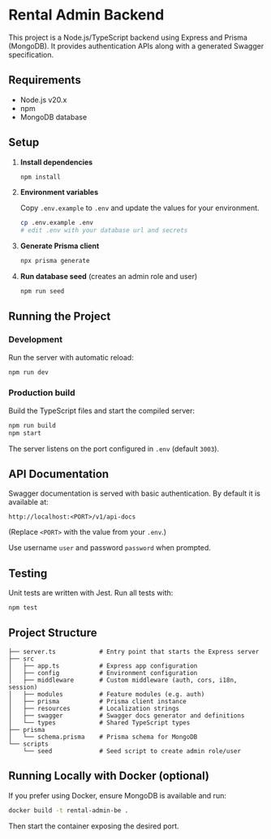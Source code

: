 # Rental Admin Backend

This project is a Node.js/TypeScript backend using Express and Prisma (MongoDB). It provides authentication APIs along with a generated Swagger specification.

## Requirements

- Node.js v20.x
- npm
- MongoDB database

## Setup

1. **Install dependencies**

   ```bash
   npm install
   ```

2. **Environment variables**

   Copy `.env.example` to `.env` and update the values for your environment.

   ```bash
   cp .env.example .env
   # edit .env with your database url and secrets
   ```

3. **Generate Prisma client**

   ```bash
   npx prisma generate
   ```

4. **Run database seed** (creates an admin role and user)

   ```bash
   npm run seed
   ```

## Running the Project

### Development

Run the server with automatic reload:

```bash
npm run dev
```

### Production build

Build the TypeScript files and start the compiled server:

```bash
npm run build
npm start
```

The server listens on the port configured in `.env` (default `3003`).

## API Documentation

Swagger documentation is served with basic authentication. By default it is available at:

```
http://localhost:<PORT>/v1/api-docs
```

(Replace `<PORT>` with the value from your `.env`.)

Use username `user` and password `password` when prompted.

## Testing

Unit tests are written with Jest. Run all tests with:

```bash
npm test
```

## Project Structure

```
├── server.ts            # Entry point that starts the Express server
├── src
│   ├── app.ts           # Express app configuration
│   ├── config           # Environment configuration
│   ├── middleware       # Custom middleware (auth, cors, i18n, session)
│   ├── modules          # Feature modules (e.g. auth)
│   ├── prisma           # Prisma client instance
│   ├── resources        # Localization strings
│   ├── swagger          # Swagger docs generator and definitions
│   └── types            # Shared TypeScript types
├── prisma
│   └── schema.prisma    # Prisma schema for MongoDB
└── scripts
    └── seed             # Seed script to create admin role/user
```

## Running Locally with Docker (optional)

If you prefer using Docker, ensure MongoDB is available and run:

```bash
docker build -t rental-admin-be .
```

Then start the container exposing the desired port.


